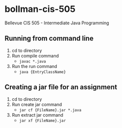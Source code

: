 # bollman-cis-505
Bellevue CIS 505 - Intermediate Java Programming

## Running from command line
1. cd to directory
2. Run compile command
    - ```javac *.java```
3. Run the run command 
    - ```java {EntryClassName}```

## Creating a jar file for an assignment
1. cd to directory
2. Run create jar command
    - ```jar cf {FileName}.jar *.java```
3. Run extract jar command 
    - ```jar xf {FileName}.jar```
